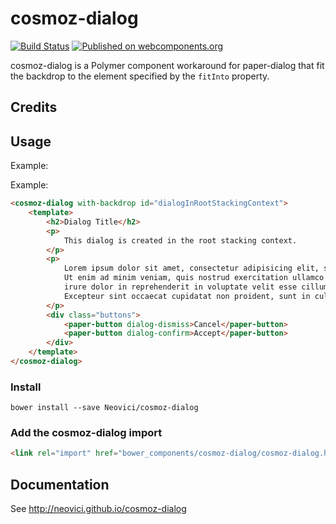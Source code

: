 cosmoz-dialog
=============

[![Build Status](https://travis-ci.org/Neovici/cosmoz-dialog.svg?branch=master)](https://travis-ci.org/Neovici/cosmoz-dialog)
[![Published on webcomponents.org](https://img.shields.io/badge/webcomponents.org-published-blue.svg)](https://www.webcomponents.org/element/Neovici/cosmoz-dialog)

cosmoz-dialog is a Polymer component workaround for paper-dialog that fit the backdrop to the element specified by the `fitInto` property.

## Credits

## Usage

Example:

Example:

<!---
```
<custom-element-demo>
	<template>
		<script src="../webcomponentsjs/webcomponents-lite.js"></script>
		<link rel="import" href="../iron-demo-helpers/demo-snippet.html">
		<link rel="import" href="../iron-demo-helpers/demo-pages-shared-styles.html">
		<link rel="import" href="../paper-button/paper-button.html">
		<link rel="import" href="cosmoz-dialog.html">
		<next-code-block></next-code-block>
	</template>
</custom-element-demo>
```
-->
```html
<cosmoz-dialog with-backdrop id="dialogInRootStackingContext">
	<template>
		<h2>Dialog Title</h2>
		<p>
			This dialog is created in the root stacking context.
		</p>
		<p>
			Lorem ipsum dolor sit amet, consectetur adipisicing elit, sed do eiusmod tempor incididunt ut labore et dolore magna aliqua.
			Ut enim ad minim veniam, quis nostrud exercitation ullamco laboris nisi ut aliquip ex ea commodo consequat. Duis aute
			irure dolor in reprehenderit in voluptate velit esse cillum dolore eu fugiat nulla pariatur.
			Excepteur sint occaecat cupidatat non proident, sunt in culpa qui officia deserunt mollit anim id est laborum.
		</p>
		<div class="buttons">
			<paper-button dialog-dismiss>Cancel</paper-button>
			<paper-button dialog-confirm>Accept</paper-button>
		</div>
	</template>
</cosmoz-dialog>
```

### Install

`bower install --save Neovici/cosmoz-dialog`

### Add the cosmoz-dialog import
```html
<link rel="import" href="bower_components/cosmoz-dialog/cosmoz-dialog.html" />
```

## Documentation

See http://neovici.github.io/cosmoz-dialog